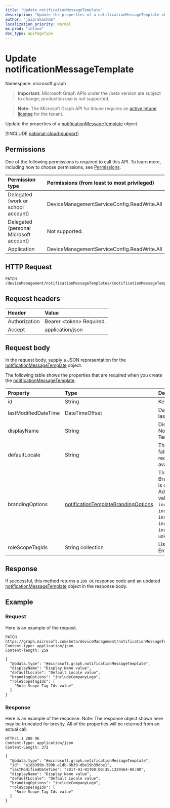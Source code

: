```yaml
---
title: "Update notificationMessageTemplate"
description: "Update the properties of a notificationMessageTemplate object."
author: "jaiprakashmb"
localization_priority: Normal
ms.prod: "intune"
doc_type: apiPageType
---
```


# Update notificationMessageTemplate

Namespace: microsoft.graph

> **Important:** Microsoft Graph APIs under the /beta version are subject to change; production use is not supported.

> **Note:** The Microsoft Graph API for Intune requires an [active Intune license](https://go.microsoft.com/fwlink/?linkid=839381) for the tenant.

Update the properties of a [notificationMessageTemplate](../resources/intune-notification-notificationmessagetemplate.md) object.

[!INCLUDE [national-cloud-support](../../includes/all-clouds.md)]

## Permissions
One of the following permissions is required to call this API. To learn more, including how to choose permissions, see [Permissions](/graph/permissions-reference).

|Permission type|Permissions (from least to most privileged)|
|:---|:---|
|Delegated (work or school account)|DeviceManagementServiceConfig.ReadWrite.All|
|Delegated (personal Microsoft account)|Not supported.|
|Application|DeviceManagementServiceConfig.ReadWrite.All|

## HTTP Request
<!-- {
  "blockType": "ignored"
}
-->
``` http
PATCH /deviceManagement/notificationMessageTemplates/{notificationMessageTemplateId}
```

## Request headers
|Header|Value|
|:---|:---|
|Authorization|Bearer &lt;token&gt; Required.|
|Accept|application/json|

## Request body
In the request body, supply a JSON representation for the [notificationMessageTemplate](../resources/intune-notification-notificationmessagetemplate.md) object.

The following table shows the properties that are required when you create the [notificationMessageTemplate](../resources/intune-notification-notificationmessagetemplate.md).

|Property|Type|Description|
|:---|:---|:---|
|id|String|Key of the entity.|
|lastModifiedDateTime|DateTimeOffset|DateTime the object was last modified.|
|displayName|String|Display name for the Notification Message Template.|
|defaultLocale|String|The default locale to fallback onto when the requested locale is not available.|
|brandingOptions|[notificationTemplateBrandingOptions](../resources/intune-notification-notificationtemplatebrandingoptions.md)|The Message Template Branding Options. Branding is defined in the Intune Admin Console. Possible values are: `none`, `includeCompanyLogo`, `includeCompanyName`, `includeContactInformation`, `includeCompanyPortalLink`, `includeDeviceDetails`, `unknownFutureValue`.|
|roleScopeTagIds|String collection|List of Scope Tags for this Entity instance.|



## Response
If successful, this method returns a `200 OK` response code and an updated [notificationMessageTemplate](../resources/intune-notification-notificationmessagetemplate.md) object in the response body.

## Example

### Request
Here is an example of the request.
``` http
PATCH https://graph.microsoft.com/beta/deviceManagement/notificationMessageTemplates/{notificationMessageTemplateId}
Content-type: application/json
Content-length: 259

{
  "@odata.type": "#microsoft.graph.notificationMessageTemplate",
  "displayName": "Display Name value",
  "defaultLocale": "Default Locale value",
  "brandingOptions": "includeCompanyLogo",
  "roleScopeTagIds": [
    "Role Scope Tag Ids value"
  ]
}
```

### Response
Here is an example of the response. Note: The response object shown here may be truncated for brevity. All of the properties will be returned from an actual call.
``` http
HTTP/1.1 200 OK
Content-Type: application/json
Content-Length: 372

{
  "@odata.type": "#microsoft.graph.notificationMessageTemplate",
  "id": "e1db399b-399b-e1db-9b39-dbe19b39dbe1",
  "lastModifiedDateTime": "2017-01-01T00:00:35.1329464-08:00",
  "displayName": "Display Name value",
  "defaultLocale": "Default Locale value",
  "brandingOptions": "includeCompanyLogo",
  "roleScopeTagIds": [
    "Role Scope Tag Ids value"
  ]
}
```
